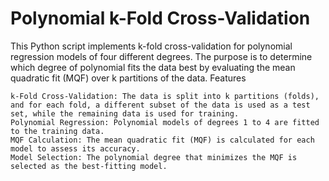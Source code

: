 # Polynomial k-Fold Cross-Validation

This Python script implements k-fold cross-validation for polynomial regression models of four different degrees. The purpose is to determine which degree of polynomial fits the data best by evaluating the mean quadratic fit (MQF) over k partitions of the data.
Features

    k-Fold Cross-Validation: The data is split into k partitions (folds), and for each fold, a different subset of the data is used as a test set, while the remaining data is used for training.
    Polynomial Regression: Polynomial models of degrees 1 to 4 are fitted to the training data.
    MQF Calculation: The mean quadratic fit (MQF) is calculated for each model to assess its accuracy.
    Model Selection: The polynomial degree that minimizes the MQF is selected as the best-fitting model.

    
